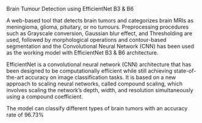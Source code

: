 Brain Tumour Detection using EfficientNet B3 & B6

A web-based tool that detects brain tumors and categorizes brain MRIs as
meningioma, glioma, pituitary, or no tumours.
Preprocessing procedures such as Grayscale conversion, Gaussian blur effect, and Thresholding are used, followed by morphological operations and
contour-based segmentation and the Convolutional Neural Network (CNN) has been used as the working model with EfficientNet B3 & B6 architecture.

EfficientNet is a convolutional neural network (CNN) architecture that has been designed to be computationally efficient while still achieving state-of-the-art accuracy on image classification tasks.
It is based on a new approach to scaling neural networks, called compound scaling, which involves scaling the network’s depth, width, and resolution simultaneously using a compound coefficient. 

The model can classify different types of brain tumors with an accuracy rate of 96.73%
